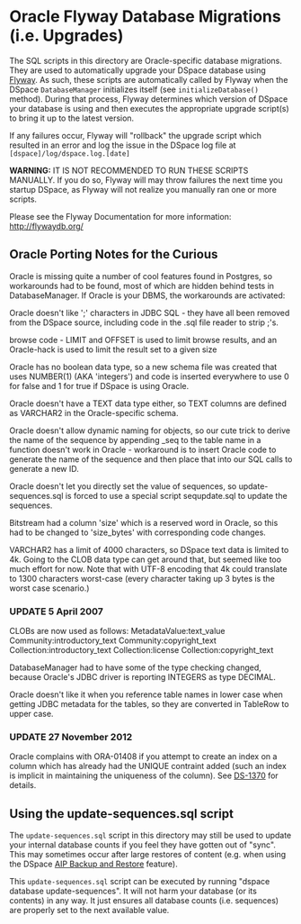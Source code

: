# Oracle Flyway Database Migrations (i.e. Upgrades)

The SQL scripts in this directory are Oracle-specific database migrations. They are
used to automatically upgrade your DSpace database using [Flyway](http://flywaydb.org/).
As such, these scripts are automatically called by Flyway when the DSpace
`DatabaseManager` initializes itself (see `initializeDatabase()` method). During
that process, Flyway determines which version of DSpace your database is using
and then executes the appropriate upgrade script(s) to bring it up to the latest 
version. 

If any failures occur, Flyway will "rollback" the upgrade script which resulted
in an error and log the issue in the DSpace log file at `[dspace]/log/dspace.log.[date]`

**WARNING:** IT IS NOT RECOMMENDED TO RUN THESE SCRIPTS MANUALLY. If you do so,
Flyway will may throw failures the next time you startup DSpace, as Flyway will
not realize you manually ran one or more scripts.

Please see the Flyway Documentation for more information: http://flywaydb.org/

## Oracle Porting Notes for the Curious

Oracle is missing quite a number of cool features found in Postgres, so
workarounds had to be found, most of which are hidden behind tests in 
DatabaseManager.  If Oracle is your DBMS, the workarounds are activated:

Oracle doesn't like ';' characters in JDBC SQL - they have all been removed
from the DSpace source, including code in the .sql file reader to strip ;'s.

browse code - LIMIT and OFFSET is used to limit browse results, and an
Oracle-hack is used to limit the result set to a given size

Oracle has no boolean data type, so a new schema file was created that
uses NUMBER(1) (AKA 'integers') and code is inserted everywhere to use 0 for
false and 1 for true if DSpace is using Oracle.

Oracle doesn't have a TEXT data type either, so TEXT columns are defined
as VARCHAR2 in the Oracle-specific schema.

Oracle doesn't allow dynamic naming for objects, so our cute trick to
derive the name of the sequence by appending _seq to the table name
in a function doesn't work in Oracle - workaround is to insert Oracle
code to generate the name of the sequence and then place that into
our SQL calls to generate a new ID.

Oracle doesn't let you directly set the value of sequences, so
update-sequences.sql is forced to use a special script sequpdate.sql
to update the sequences.

Bitstream had a column 'size' which is a reserved word in Oracle,
so this had to be changed to 'size_bytes' with corresponding code changes.

VARCHAR2 has a limit of 4000 characters, so DSpace text data is limited to 4k. 
Going to the CLOB data type can get around that, but seemed like too much effort
for now.  Note that with UTF-8 encoding that 4k could translate to 1300
characters worst-case (every character taking up 3 bytes is the worst case
scenario.)

### UPDATE 5 April 2007

CLOBs are now used as follows:
MetadataValue:text_value
Community:introductory_text
Community:copyright_text
Collection:introductory_text
Collection:license
Collection:copyright_text

DatabaseManager had to have some of the type checking changed, because Oracle's
JDBC driver is reporting INTEGERS as type DECIMAL.

Oracle doesn't like it when you reference table names in lower case when
getting JDBC metadata for the tables, so they are converted in TableRow
to upper case.

### UPDATE 27 November 2012

Oracle complains with ORA-01408 if you attempt to create an index on a column which
has already had the UNIQUE contraint added (such an index is implicit in maintaining the uniqueness
of the column). See [DS-1370](https://jira.duraspace.org/browse/DS-1370) for details.

## Using the update-sequences.sql script

The `update-sequences.sql` script in this directory may still be used to update
your internal database counts if you feel they have gotten out of "sync". This
may sometimes occur after large restores of content (e.g. when using the DSpace
[AIP Backup and Restore](https://wiki.duraspace.org/display/DSDOC5x/AIP+Backup+and+Restore) 
feature).

This `update-sequences.sql` script can be executed by running 
"dspace database update-sequences". It will not harm your 
database (or its contents) in any way. It just ensures all database counts (i.e.
sequences) are properly set to the next available value.
